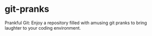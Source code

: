 # git-pranks
Prankful Git: Enjoy a repository filled with amusing git pranks to bring laughter to your coding environment.
